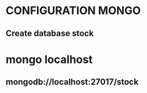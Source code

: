 # CONFIGURATION MONGO

## Create database stock

# mongo localhost
## mongodb://localhost:27017/stock

